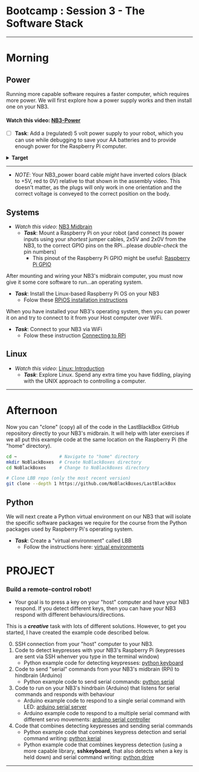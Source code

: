 # Bootcamp : Session 3 - The Software Stack

---
# Morning

## Power
Running more capable software requires a faster computer, which requires more power. We will first explore how a power supply works and then install one on your NB3.

#### Watch this video: [NB3-Power](https://vimeo.com/1005162740)
> 

- [ ] **Task**: Add a (regulated) 5 volt power supply to your robot, which you can use while debugging to save your AA batteries and to provide enough power for the Raspberry Pi computer.
<details><summary><strong>Target</strong></summary>
Your NB3 should now look like this: <p align="center">
<img src="../../../boxes/power/_data/images/NB3_power_wiring.png" alt="NB3 power wiring" width="400" height="300">
</p>
</details><hr>

- *NOTE*: Your NB3_power board cable *might* have inverted colors (black to +5V, red to 0V) relative to that shown in the assembly video. This doesn't matter, as the plugs will only work in one orientation and the correct voltage is conveyed to the correct position on the body.


## Systems

- *Watch this video*: [NB3 Midbrain](https://vimeo.com/1005170402)
  - ***Task***: Mount a Raspberry Pi on your robot (and connect its power inputs using your *shortest* jumper cables, 2x5V and 2x0V from the NB3, to the correct GPIO pins on the RPi...please *double-check* the pin numbers)
    - This pinout of the Raspberry Pi GPIO might be useful: [Raspberry Pi GPIO](../../../boxes/systems/_data/images/rpi_GPIO_pinout.png)

After mounting and wiring your NB3's midbrain computer, you must now give it some core software to run...an operating system.
  - ***Task***: Install the Linux-based Raspberry Pi OS on your NB3
    - Folow these [RPiOS installation instructions](../../../boxes/systems/rpios/README.md)

When you have installed your NB3's operating system, then you can power it on and try to connect to it from your Host computer over WiFi.
  - ***Task***: Connect to your NB3 via WiFi
    - Folow these instruction [Connecting to RPi](../../../boxes/systems/connecting/README.md)

## Linux
- *Watch this video*: [Linux: Introduction](https://vimeo.com/1005196173)
  - ***Task***: Explore Linux. Spend any extra time you have fiddling, playing with the UNIX approach to controlling a computer.

---
# Afternoon

Now you can "clone" (copy) all of the code in the LastBlackBox GitHub repository directly to your NB3's midbrain. It will help with later exercises if we all put this example code at the same location on the Raspberry Pi (the "home" directory).

```bash
cd ~                # Navigate to "home" directory
mkdir NoBlackBoxes  # Create NoBlackBoxes directory
cd NoBlackBoxes     # Change to NoBlackBoxes directory

# Clone LBB repo (only the most recent version)
git clone --depth 1 https://github.com/NoBlackBoxes/LastBlackBox
```

## Python

We will next create a Python virtual environment on our NB3 that will isolate the specific software packages we require for the course from the Python packages used by Raspberry Pi's operating system.
  - ***Task***: Create a "virtual environment" called LBB
    - Follow the instructions here: [virtual environments](../../../boxes/python/virtual_environments/README.md)


# PROJECT
### Build a remote-control robot!
- Your goal is to press a key on your "host" computer and have your NB3 respond. If you detect different keys, then you can have your NB3 respond with different behaviours/directions.

This is a ***creative*** task with lots of different solutions. However, to get you started, I have created the example code described below.

0. SSH connection from your "host" computer to your NB3.
1. Code to detect keypresses with your NB3's Raspberry Pi (keypresses are sent via SSH whenver you type in the terminal window)
   - Python example code for detecting keypresses: [python keyboard](../../../boxes/python/remote-NB3/keyboard/keyboard.py)
2. Code to send "serial" commands from your NB3's midbrain (RPi) to hindbrain (Arduino)
    - Python example code to send serial commands: [python serial](../../../boxes/python/remote-NB3/serial/serial_write.py)
3. Code to run on your NB3's hindrbain (Arduino) that listens for serial commands and responds with behaviour
    - Arduino example code to respond to a single serial command with LED: [arduino serial server](../../../boxes/python/remote-NB3/arduino/serial_server/)
    - Arduino example code to respond to a multiple serial command with different servo movements: [arduino serial controller](../../../boxes/python/remote-NB3/arduino/serial_controller/)
4. Code that combines detecting keypresses and sending serial commands
   - Python example code that combines keypress detection and serial command writing: [python kerial](../../../boxes/python/remote-NB3/kerial/kerial.py)
   - Python example code that combines keypress detection (using a more capable library, **sshkeyboard**, that also detects when a key is held down) and serial command writing: [python drive](../../../boxes/python/remote-NB3/drive/drive.py)

----
